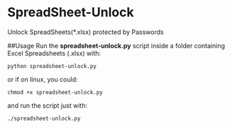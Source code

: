 # SpreadSheet-Unlock
Unlock SpreadSheets(*.xlsx) protected by Passwords

##Usage
Run the **spreadsheet-unlock.py** script inside a folder containing Excel Spreadsheets (.xlsx) with:
```
python spreadsheet-unlock.py
```
or if on linux, you could:
```
chmod +x spreadsheet-unlock.py
```
and run the script just with:
```
./spreadsheet-unlock.py
```
